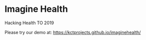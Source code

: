 # Imagine Health
Hacking Health TO 2019

Please try our demo at:
https://kctprojects.github.io/imaginehealth/
